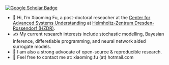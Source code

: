 [![Google Scholar Badge](https://img.shields.io/badge/Google-Scholar-blue)](https://scholar.google.com/citations?user=Sbt6RMsAAAAJ&hl=en)
- 👋 Hi, I’m Xiaoming Fu, a post-doctoral reseacher at the [Center for Advanced Systems Understanding](https://www.casus.science/) at [Helmholtz-Zentrum Dresden-Rossendorf (HZDR)](https://hzdr.de). 
- ✍️ My current research interests include stochastic modelling, Bayesian inference, differetiable programming, and neural network aided surrogate models.
- 🌱 I am also a strong advocate of open-source & reproducible research. 
- 📧 Feel free to contact me at: xiaoming.fu (at) hotmail.com
